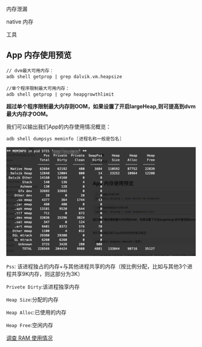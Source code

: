 内存泄漏

native 内存

工具



## App 内存使用预览

```shell
// dvm最大可用内存：
adb shell getprop | grep dalvik.vm.heapsize
```

```shell
//单个程序限制最大可用内存：
adb shell getprop | grep heapgrowthlimit
```

**超过单个程序限制最大内存则OOM，如果设置了开启largeHeap,则可提高到dvm最大内存才OOM。**



我们可以输出我们App的内存使用情况概览：

```java
adb shell dumpsys meminfo [进程名称一般是包名]
```

![image-20200803191900002](images/image-20200803191900002.png)

`Pss`: 该进程独占的内存+与其他进程共享的内存（按比例分配，比如与其他3个进程共享9K内存，则这部分为3K）

`Privete Dirty`:该进程独享内存

`Heap Size`:分配的内存

`Heap Alloc`:已使用的内存

`Heap Free`:空闲内存





[调查 RAM 使用情况](https://developer.android.com/studio/profile/investigate-ram)